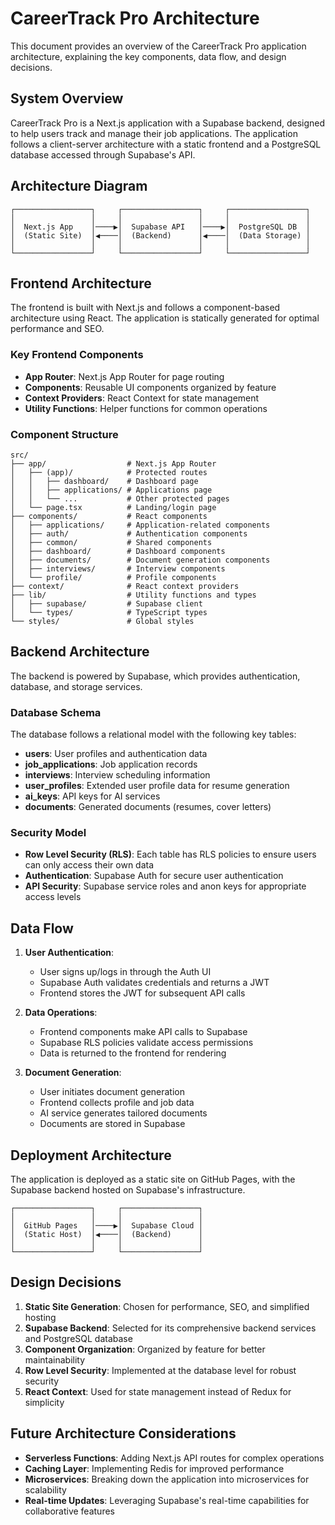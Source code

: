 # CareerTrack Pro Architecture

This document provides an overview of the CareerTrack Pro application architecture, explaining the key components, data flow, and design decisions.

## System Overview

CareerTrack Pro is a Next.js application with a Supabase backend, designed to help users track and manage their job applications. The application follows a client-server architecture with a static frontend and a PostgreSQL database accessed through Supabase's API.

## Architecture Diagram

```
┌─────────────────┐     ┌─────────────────┐     ┌─────────────────┐
│                 │     │                 │     │                 │
│  Next.js App    │────▶│  Supabase API   │────▶│  PostgreSQL DB  │
│  (Static Site)  │◀────│  (Backend)      │◀────│  (Data Storage) │
│                 │     │                 │     │                 │
└─────────────────┘     └─────────────────┘     └─────────────────┘
```

## Frontend Architecture

The frontend is built with Next.js and follows a component-based architecture using React. The application is statically generated for optimal performance and SEO.

### Key Frontend Components

- **App Router**: Next.js App Router for page routing
- **Components**: Reusable UI components organized by feature
- **Context Providers**: React Context for state management
- **Utility Functions**: Helper functions for common operations

### Component Structure

```
src/
├── app/                  # Next.js App Router
│   ├── (app)/            # Protected routes
│   │   ├── dashboard/    # Dashboard page
│   │   ├── applications/ # Applications page
│   │   └── ...           # Other protected pages
│   └── page.tsx          # Landing/login page
├── components/           # React components
│   ├── applications/     # Application-related components
│   ├── auth/             # Authentication components
│   ├── common/           # Shared components
│   ├── dashboard/        # Dashboard components
│   ├── documents/        # Document generation components
│   ├── interviews/       # Interview components
│   └── profile/          # Profile components
├── context/              # React context providers
├── lib/                  # Utility functions and types
│   ├── supabase/         # Supabase client
│   └── types/            # TypeScript types
└── styles/               # Global styles
```

## Backend Architecture

The backend is powered by Supabase, which provides authentication, database, and storage services.

### Database Schema

The database follows a relational model with the following key tables:

- **users**: User profiles and authentication data
- **job_applications**: Job application records
- **interviews**: Interview scheduling information
- **user_profiles**: Extended user profile data for resume generation
- **ai_keys**: API keys for AI services
- **documents**: Generated documents (resumes, cover letters)

### Security Model

- **Row Level Security (RLS)**: Each table has RLS policies to ensure users can only access their own data
- **Authentication**: Supabase Auth for secure user authentication
- **API Security**: Supabase service roles and anon keys for appropriate access levels

## Data Flow

1. **User Authentication**:

   - User signs up/logs in through the Auth UI
   - Supabase Auth validates credentials and returns a JWT
   - Frontend stores the JWT for subsequent API calls

2. **Data Operations**:

   - Frontend components make API calls to Supabase
   - Supabase RLS policies validate access permissions
   - Data is returned to the frontend for rendering

3. **Document Generation**:
   - User initiates document generation
   - Frontend collects profile and job data
   - AI service generates tailored documents
   - Documents are stored in Supabase

## Deployment Architecture

The application is deployed as a static site on GitHub Pages, with the Supabase backend hosted on Supabase's infrastructure.

```
┌─────────────────┐     ┌─────────────────┐
│                 │     │                 │
│  GitHub Pages   │────▶│  Supabase Cloud │
│  (Static Host)  │◀────│  (Backend)      │
│                 │     │                 │
└─────────────────┘     └─────────────────┘
```

## Design Decisions

1. **Static Site Generation**: Chosen for performance, SEO, and simplified hosting
2. **Supabase Backend**: Selected for its comprehensive backend services and PostgreSQL database
3. **Component Organization**: Organized by feature for better maintainability
4. **Row Level Security**: Implemented at the database level for robust security
5. **React Context**: Used for state management instead of Redux for simplicity

## Future Architecture Considerations

- **Serverless Functions**: Adding Next.js API routes for complex operations
- **Caching Layer**: Implementing Redis for improved performance
- **Microservices**: Breaking down the application into microservices for scalability
- **Real-time Updates**: Leveraging Supabase's real-time capabilities for collaborative features
